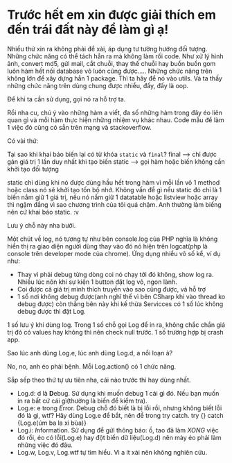 # Trước hết em xin được giải thích em đến trái đất này để làm gì ạ!

Nhiều thứ xin ra không phải để xài, áp dụng tư tưởng hướng đối tượng.
Những chức năng có thể tách hẳn ra mà không làm rối code. Như xử lý hình ảnh, convert md5, gửi mail, cắt chuỗi, thay thế chuỗi hay buồn buồn gom luôn hàm hết nối database vô luôn cũng được.....
Những chức năng trên không lớn để xây dựng hẳn 1 package. Thì ta hãy để nó vào utils. Và ta thấy những chức năng trên dùng chung được nhiều, đấy, đấy là oop. 

Để khi ta cần sử dụng, gọi nó ra hỗ trợ ta.


Rồi nha cu, chú ý vào những hàm a viết, đa số những hàm trong đây éo liên quan gì và mỗi hàm thực hiện những nhiệm vụ khác nhau.
Code mẫu để làm 1 việc đó cũng có sẵn trên mạng và stackoverflow.


Có vài thứ:

Tại sao khi khai báo biến lại có từ khóa `static` và `final`?
final --> chỉ được gán giá trị 1 lần duy nhất khi tạo biến
static --> gọi hàm hoặc biến không cần khởi tạo đối tượng

static chỉ dùng khi nó được dùng hầu hết trong hàm vì mỗi lần vô 1 method hoặc class nó sẽ khởi tạo tốn bộ nhớ.
Không vấn đề gì nếu static đó chỉ là 1 biến nắm giữ 1 giá trị, nếu nó nắm giữ 1 datatable hoặc listview hoặc array thì ngậm đắng vì sao chương trình của tôi quá chậm.
Anh thường làm biếng nên cứ khai báo static. :v

Lưu ý chỗ này nha bưởi.


Một chút về log, nó tương tự như bên console.log của PHP nghĩa là không hiển thị ra giao diện người dùng
thay vào đó nó hiện trên logcat(php là console trên developer mode của chrome).
Ứng dụng nhiều vô số kể, ví dụ như:
 - Thay vì phải debug từng dòng coi nó chạy tới đó không, show log ra. Nhiều lúc nôn khi sự kiện 1 button đặt log vô, ngon lành.
 - Coi được cả giá trị mình thích truyền vào sao cũng được, và hỗ trợ 
 - 1 số nơi không debug được(anh nghĩ thế vì bên CSharp khi vào thread ko debug được) còn thằng bên này khi kế thừa Servicces có 1 số lúc không debug được thì đặt Log.

1 số lưu ý khi dùng log. Trong 1 số chỗ gọi Log để in ra, không chắc chắn giá trị đó có values hay không thì nên check null trước. 1 số trường hợp bị crash app.

Sao lúc anh dùng Log.e, lúc anh dùng Log.d, a nổi loạn à?

No, no, anh éo phải bệnh.
Mỗi Log.action() có 1 chức năng.

Sắp sếp theo thứ tự ưu tiên nha, cái nào trước thì hay dùng nhất.

 - Log.d: d là **D**ebug. Sử dụng khi muốn debug 1 cái gì đó. Nếu bạn muốn in ra bất cứ cái gì(thường là biến để kiểm tra).
 - Log.e: e trong *E*rror. Debug chỗ đó biết là bị lỗi rồi, nhưng không biết lỗi đó là gì, wtf? Hãy dùng Log.e để bắt, nên để trong try catch.
  try {} catch {Log.e(úm ba la xì bùa)}
 - Log.i: *I*nformation. Sử dụng để gửi thông báo: ồ, tao đã làm *XONG* việc đó rồi, éo có lỗi(Log.e) hay đột biến dữ liệu(Log.d) nên mày éo phải làm những việc đó đâu. 
 - Log.w, Log.v, Log.wtf tự tìm hiểu. Vì a ít xài nên không nghiên cứu.


